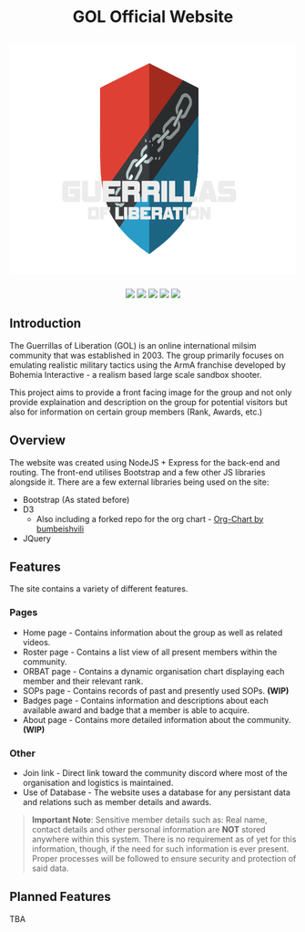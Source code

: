 <div align="center">
    <h1 align="center">GOL Official Website
    <br/>
    <br/>
    <a href="https://gol-clan.com/home">
        <img src="https://github.com/Bluwolf00/GOLWeb/blob/main/public/img/gol-logo.png?raw=true" alt="GOL Logo" height="400">
    </a>
    </h1>
</div>

<div align="center">
<a><img src="https://img.shields.io/github/contributors/Bluwolf00/GolWeb"></img></a>
<a><img src="https://img.shields.io/github/commit-activity/t/Bluwolf00/GolWeb"></img></a>
<a href="https://github.com/Bluwolf00/GOLWeb/issues"><img src="https://img.shields.io/github/issues-raw/Bluwolf00/GolWeb"></img></a>
<a href="https://gol-clan.com/home"><img src="https://img.shields.io/badge/Website-Click_Me-blue"></img></a>
<a href="discord.gg/k9BfvVjtYv"><img src="https://img.shields.io/discord/437979456196444161?label=Discord&color=%23BA55D3"></img></a>
</div>

## Introduction

The Guerrillas of Liberation (GOL) is an online international milsim community that was established in 2003. The group primarily focuses on emulating realistic military tactics using the ArmA franchise developed by Bohemia Interactive - a realism based large scale sandbox shooter.

This project aims to provide a front facing image for the group and not only provide explaination and description on the group for potential visitors but also for information on certain group members (Rank, Awards, etc.)

## Overview

The website was created using NodeJS + Express for the back-end and routing. The front-end utilises Bootstrap and a few other JS libraries alongside it.
There are a few external libraries being used on the site:
- Bootstrap (As stated before)
- D3
  - Also including a forked repo for the org chart - [Org-Chart by bumbeishvili](https://github.com/bumbeishvili/org-chart/tree/master)
- JQuery

## Features

The site contains a variety of different features.

### Pages
- Home page - Contains information about the group as well as related videos.
- Roster page - Contains a list view of all present members within the community.
- ORBAT page - Contains a dynamic organisation chart displaying each member and their relevant rank.
- SOPs page - Contains records of past and presently used SOPs. **(WIP)**
- Badges page - Contains information and descriptions about each available award and badge that a member is able to acquire.
- About page - Contains more detailed information about the community. **(WIP)**

### Other
- Join link - Direct link toward the community discord where most of the organisation and logistics is maintained.
- Use of Database - The website uses a database for any persistant data and relations such as member details and awards.

> **Important Note**: Sensitive member details such as: Real name, contact details and other personal information are **NOT** stored anywhere within this system. There is no requirement as of yet for this information, though, if the need for such information is ever present. Proper processes will be followed to ensure security and protection of said data.

## Planned Features
TBA